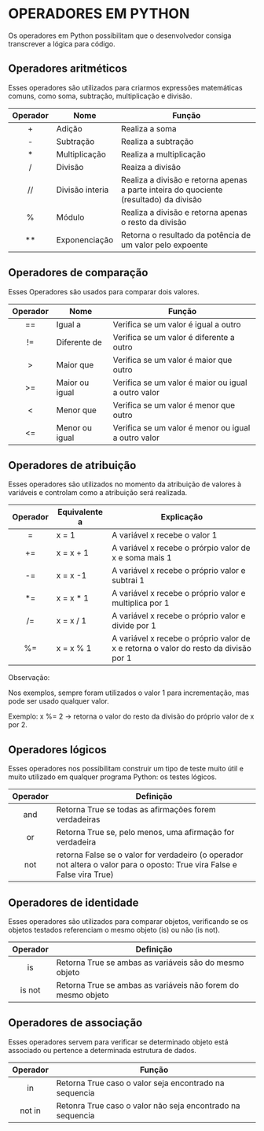 # OPERADORES EM PYTHON

Os operadores em Python possibilitam que o desenvolvedor consiga transcrever a lógica para código.

## Operadores aritméticos

Esses operadores são utilizados para criarmos expressões matemáticas comuns, como soma, subtração, multiplicação e divisão.

| Operador | Nome | Função |
|:-:| - | - |
| + | Adição | Realiza a soma |
| - | Subtração | Realiza a subtração |
| * | Multiplicação | Realiza a multiplicação |
| / | Divisão | Reaiza a divisão |
| // | Divisão interia | Realiza a divisão e retorna apenas a parte inteira do quociente (resultado) da divisão |
| % | Módulo | Realiza a divisão e retorna apenas o resto da divisão |
| ** | Exponenciação | Retorna o resultado da potência de um valor pelo expoente |

## Operadores de comparação

Esses Operadores são usados para comparar dois valores.

| Operador | Nome | Função |
| :-: | - |  - |
| == | Igual a | Verifica se um valor é igual a outro |
| != | Diferente de | Verifica se um valor é diferente a outro |
| > | Maior que | Verifica se um valor é maior que outro |
| >= | Maior ou igual | Verifica se um valor é maior ou igual a outro valor |
| < | Menor que | Verifica se um valor é menor que outro |
| <= | Menor ou igual | Verifica se um valor é menor ou igual a outro valor |

## Operadores de atribuição

Esses operadores são utilizados no momento da atribuição de valores à variáveis e controlam como a atribuição será realizada.

| Operador | Equivalente a | Explicação |
| :-: | - | - |
| = | x = 1 | A variável x recebe o valor 1 |
| += | x = x + 1 | A variável x recebe o prórpio valor de x e soma mais 1 |
| -= | x = x -1 | A variável x recebe o próprio valor e subtrai 1 |
| *= | x  = x * 1 | A variável x recebe o próprio valor e multiplica por 1 |
| /= | x = x / 1 | A variável x recebe o próprio valor e divide por 1 |
| %= | x = x % 1 | A variável x recebe o próprio valor de x e retorna o valor do resto da divisão por 1 |

Observação:

Nos exemplos, sempre foram utilizados o valor 1 para incrementação, mas pode ser usado qualquer valor.

Exemplo:
x %= 2 -> retorna o valor do resto da divisão do próprio valor de x por 2.

## Operadores lógicos

Esses operadores nos possibilitam construir um tipo de teste muito útil e muito utilizado em qualquer programa Python: os testes lógicos.

| Operador | Definição |
| :-: | - |
| and | Retorna True se todas as afirmações forem verdadeiras |
| or | Retorna True se, pelo menos, uma afirmação for verdadeira |
| not | retorna False se o valor for verdadeiro (o operador not altera o valor para o oposto: True vira False e False vira True) |

## Operadores de identidade

Esses operadores são utilizados para comparar objetos, verificando se os objetos testados referenciam o mesmo objeto (is) ou não (is not).

| Operador | Definição |
| :-: | - |
| is | Retorna True se ambas as variáveis são do mesmo objeto |
| is not | Retorna True se ambas as variáveis não forem do mesmo objeto |

## Operadores de associação

Esses operadores servem para verificar se determinado objeto está associado ou pertence a determinada estrutura de dados.

| Operador | Função |
| :-: | - |
| in | Retorna True caso o valor seja encontrado na sequencia |
| not in | Retonra True caso o valor não seja encontrado na sequencia |
